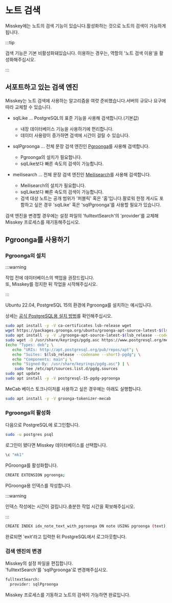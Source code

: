# 노트 검색

Misskey에는 노트의 검색 기능이 있습니다.활성화하는 것으로 노트의 검색이 가능하게 됩니다.

:::tip

검색 기능은 기본 비활성화돼있습니다.
이용하는 경우는, 역할의 '노트 검색 이용'을 활성화해주십시오.

:::

## 서포트하고 있는 검색 엔진

Misskey는 노트 검색에 사용하는 알고리즘을 여럿 준비했습니다.서버의 규모나 요구에 따라 교체할 수 있습니다.

- sqlLike ... PostgreSQL의 표준 기능을 사용해 검색합니다.(기본값)
  - 내장 데이터베이스 기능을 사용하기에 편리합니다.
  - 데이터 사용량이 증가하면 검색에 시간이 걸릴 수 있습니다.

- sqlPgroonga ... 전체 문장 검색 엔진인 [Pgroonga](https://pgroonga.github.io)를 사용해 검색합니다.
  - Pgroonga의 설치가 필요합니다.
  - sqlLike보다 빠른 속도의 검색이 가능합니다.

- meilisearch ... 전체 문장 검색 엔진인 [Meilisearch](https://www.meilisearch.com)를 사용해 검색합니다.
  - Meilisearch의 설치가 필요합니다.
  - sqlLike보다 빠른 속도의 검색이 가능합니다.
  - 검색 대상 노트는 공개 범위가  '퍼블릭' 혹은 '홈'입니다.팔로워 한정 게시도 포함하고 싶은 경우 'sqlLike' 혹은 'sqlPgroonga'를 사용할 필요가 있습니다.

검색 엔진을 변경할 경우에는 설정 파일의 'fulltextSearch'의 'provider'를 교체해 Misskey 프로세스를 재기동해주십시오.

## Pgroonga를 사용하기

### Pgroonga의 설치

:::warning

작업 전에 데이터베이스의 백업을 권장드립니다.\
또, Misskey를 정지한 뒤 작업을 시작해주십시오.

:::

Ubuntu 22.04, PostgreSQL 15의 환경에 Pgroonga를 설치하는 예시입니다.

상세는 [공식 PostgreSQL용 설치 방법](https://pgroonga.github.io/ja/install/ubuntu.html)를 확인해주십시오.

```sh
sudo apt install -y -V ca-certificates lsb-release wget
wget https://packages.groonga.org/ubuntu/groonga-apt-source-latest-$(lsb_release --codename --short).deb
sudo apt install -y -V ./groonga-apt-source-latest-$(lsb_release --codename --short).deb
sudo wget -O /usr/share/keyrings/pgdg.asc https://www.postgresql.org/media/keys/ACCC4CF8.asc
(echo "Types: deb"; \
   echo "URIs: http://apt.postgresql.org/pub/repos/apt"; \
   echo "Suites: $(lsb_release --codename --short)-pgdg"; \
   echo "Components: main"; \
   echo "Signed-By: /usr/share/keyrings/pgdg.asc") | \
    sudo tee /etc/apt/sources.list.d/pgdg.sources
sudo apt update
sudo apt install -y -V postgresql-15-pgdg-pgroonga
```

MeCab 베이스 토크나이저를 사용하고 싶은 경우에는 아래도 실행합니다.

```sh
sudo apt install -y -V groonga-tokenizer-mecab
```

### Pgroonga의 활성화

다음으로 PostgreSQL에 로그인합니다.

```sh
sudo -u postgres psql
```

로그인이 됐다면 Misskey 데이터베이스를 선택합니다.

```sh
\c "mk1"
```

PGroonga를 활성화합니다.

```sh
CREATE EXTENSION pgroonga;
```

PGroonga용 인덱스를 작성합니다.

:::warning

인덱스 작성에는 시간이 걸립니다.충분한 작업 시간을 확보해주십시오.

:::

```sh
CREATE INDEX idx_note_text_with_pgroonga ON note USING pgroonga (text);
```

완료되면 'exit'라고 입력한 뒤 PostgreSQL에서 로그아웃합니다.

### 검색 엔진의 변경

Misskey의 설정 파일을 편집합니다.\
'fulltextSearch'를 'sqlPgroonga'로 변경해주십시오.

```sh
fulltextSearch:
  provider: sqlPgroonga
```

Misskey 프로세스를 기동하고 노트의 검색이 가능하면 완료입니다.
